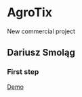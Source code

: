 # AgroTix
New commercial project

## Dariusz Smoląg

### First step

[Demo](https://darqoo.github.io/AgroTix/)
